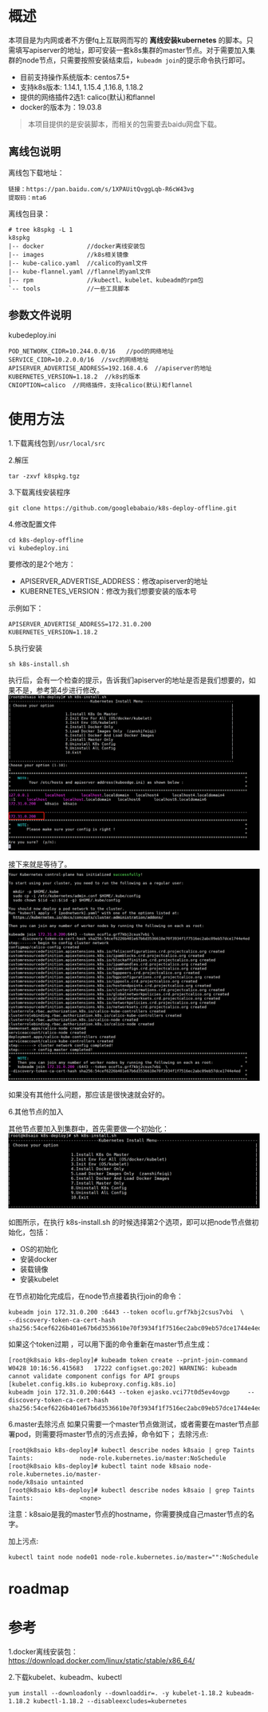 # 概述

本项目是为内网或者不方便fq上互联网而写的 **离线安装kubernetes** 的脚本。只需填写apiserver的地址，即可安装一套k8s集群的master节点。对于需要加入集群的node节点，只需要按照安装结束后，`kubeadm join`的提示命令执行即可。

- 目前支持操作系统版本: centos7.5+
- 支持k8s版本: 1.14.1, 1.15.4 ,1.16.8, 1.18.2
- 提供的网络插件2选1: calico(默认)和flannel
- docker的版本为：19.03.8

>本项目提供的是安装脚本，而相关的包需要去baidu网盘下载。

## 离线包说明
离线包下载地址：
```
链接：https://pan.baidu.com/s/1XPAUitQvggLqb-R6cW43vg
提取码：mta6
```

离线包目录：
```
# tree k8spkg -L 1
k8spkg
|-- docker            //docker离线安装包
|-- images            //k8s相关镜像
|-- kube-calico.yaml  //calico的yaml文件
|-- kube-flannel.yaml //flannel的yaml文件
|-- rpm               //kubectl、kubelet、kubeadm的rpm包
`-- tools             //一些工具脚本
```

## 参数文件说明
kubedeploy.ini
```
POD_NETWORK_CIDR=10.244.0.0/16   //pod的网络地址
SERVICE_CIDR=10.2.0.0/16  //svc的网络地址
APISERVER_ADVERTISE_ADDRESS=192.168.4.6  //apiserver的地址
KUBERNETES_VERSION=1.18.2  //k8s的版本
CNIOPTION=calico  //网络插件，支持calico(默认)和flannel
```


# 使用方法
1.下载离线包到`/usr/local/src`

2.解压
```shell
tar -zxvf k8spkg.tgz
```

3.下载离线安装程序
```
git clone https://github.com/googlebabaio/k8s-deploy-offline.git
```

4.修改配置文件
```
cd k8s-deploy-offline
vi kubedeploy.ini
```

要修改的是2个地方：
- APISERVER_ADVERTISE_ADDRESS：修改apiserver的地址
- KUBERNETES_VERSION：修改为我们想要安装的版本号

示例如下：
```
APISERVER_ADVERTISE_ADDRESS=172.31.0.200
KUBERNETES_VERSION=1.18.2
```


5.执行安装
```
sh k8s-install.sh
```

执行后，会有一个检查的提示，告诉我们apiserver的地址是否是我们想要的，如果不是，参考第4步进行修改。
![](assets/markdown-img-paste-20200428100358742.png)

接下来就是等待了。
![](assets/markdown-img-paste-20200428100833744.png)

如果没有其他什么问题，那应该是很快速就会好的。

6.其他节点的加入

其他节点要加入到集群中，首先需要做一个初始化：
![](assets/k8s-node-init.png)

如图所示，在执行 k8s-install.sh 的时候选择第2个选项，即可以把node节点做初始化，包括：
- OS的初始化
- 安装docker
- 装载镜像
- 安装kubelet

在节点初始化完成后，在node节点接着执行join的命令：
```shell
kubeadm join 172.31.0.200 :6443 --token ocoflu.grf7kbj2csus7vbi  \
--discovery-token-ca-cert-hash sha256:54cef6226b401e67b6d3536610e70f3934f1f7516ec2abc09eb57dce1744e4ed
```

如果这个token过期 ，可以用下面的命令重新在master节点生成：
```shell
[root@k8saio k8s-deploy]# kubeadm token create --print-join-command
W0428 10:16:56.415683   17222 configset.go:202] WARNING: kubeadm cannot validate component configs for API groups [kubelet.config.k8s.io kubeproxy.config.k8s.io]
kubeadm join 172.31.0.200:6443 --token ejasko.vci77t0d5ev4ovgp     --discovery-token-ca-cert-hash sha256:54cef6226b401e67b6d3536610e70f3934f1f7516ec2abc09eb57dce1744e4ed
```

6.master去除污点
如果只需要一个master节点做测试，或者需要在master节点部署pod，则需要将master节点的污点去掉，命令如下；
去除污点:


```
[root@k8saio k8s-deploy]# kubectl describe nodes k8saio | grep Taints
Taints:             node-role.kubernetes.io/master:NoSchedule
[root@k8saio k8s-deploy]# kubectl taint node k8saio node-role.kubernetes.io/master-
node/k8saio untainted
[root@k8saio k8s-deploy]# kubectl describe nodes k8saio | grep Taints
Taints:             <none>
```

注意：k8saio是我的master节点的hostname，你需要换成自己master节点的名字。

加上污点:
```
kubectl taint node node01 node-role.kubernetes.io/master="":NoSchedule
```


# roadmap


# 参考

1.docker离线安装包：
https://download.docker.com/linux/static/stable/x86_64/


2.下载kubelet、kubeadm、kubectl
```
yum install --downloadonly --downloaddir=. -y kubelet-1.18.2 kubeadm-1.18.2 kubectl-1.18.2 --disableexcludes=kubernetes
```
